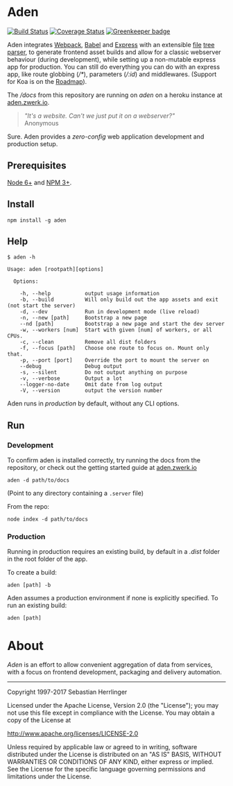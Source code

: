 # Aden

[![Build Status](https://travis-ci.org/kommander/aden.png)](https://travis-ci.org/kommander/aden) [![Coverage Status](https://coveralls.io/repos/github/kommander/aden/badge.svg?branch=master)](https://coveralls.io/github/kommander/aden?branch=master) [![Greenkeeper badge](https://badges.greenkeeper.io/kommander/aden.svg)](https://greenkeeper.io/)

Aden integrates [Webpack](https://github.com/webpack/webpack),
[Babel](https://babeljs.io) and
[Express](http://expressjs.com/) with an extensible [file](https://en.wikipedia.org/wiki/Computer_file) [tree](https://en.wikipedia.org/wiki/Tree_data_structure) [parser](https://en.wikipedia.org/wiki/Parsing),
to generate frontend asset builds and allow for a classic webserver behaviour
(during development), while setting up a non-mutable express app for production.
You can still do everything you can do with an express app, like route globbing (_/*_), parameters (_/:id_) and middlewares. (Support for Koa is on the [Roadmap](http://aden.zwerk.io/roadmap)).


The _/docs_ from this repository are running on _aden_ on a heroku instance at [aden.zwerk.io](http://aden.zwerk.io).


> _"It's a website. Can't we just put it on a webserver?"_  
> Anonymous

Sure. Aden provides a _zero-config_ web application development and production setup.

## Prerequisites
[Node 6+](https://nodejs.org/en/) and [NPM 3+](https://www.npmjs.com/).

## Install
```
npm install -g aden
```

## Help
```
$ aden -h

Usage: aden [rootpath][options]

  Options:

    -h, --help           output usage information
    -b, --build          Will only build out the app assets and exit (not start the server)
    -d, --dev            Run in development mode (live reload)
    -n, --new [path]     Bootstrap a new page
    --nd [path]          Bootstrap a new page and start the dev server
    -w, --workers [num]  Start with given [num] of workers, or all CPUs.
    -c, --clean          Remove all dist folders
    -f, --focus [path]   Choose one route to focus on. Mount only that.
    -p, --port [port]    Override the port to mount the server on
    --debug              Debug output
    -s, --silent         Do not output anything on purpose
    -v, --verbose        Output a lot
    --logger-no-date     Omit date from log output
    -V, --version        output the version number
```
Aden runs in _production_ by default, without any CLI options.

## Run
### Development
To confirm aden is installed correctly, try running the docs from the repository,
or check out the getting started guide at [aden.zwerk.io](http:\\aden.zwerk.io)
```
aden -d path/to/docs
```
(Point to any directory containing a `.server` file)

From the repo:
```
node index -d path/to/docs
```

### Production
Running in production requires an existing build,
by default in a _.dist_ folder in the root folder of the app.

To create a build:
```
aden [path] -b
```

Aden assumes a production environment if none is explicitly specified.
To run an existing build:
```
aden [path]
```

# About
_Aden_ is an effort to allow convenient aggregation of data from services,
with a focus on frontend development, packaging and delivery automation.

---
Copyright 1997-2017 Sebastian Herrlinger

Licensed under the Apache License, Version 2.0 (the "License");
you may not use this file except in compliance with the License.
You may obtain a copy of the License at

 http://www.apache.org/licenses/LICENSE-2.0

Unless required by applicable law or agreed to in writing, software
distributed under the License is distributed on an "AS IS" BASIS,
WITHOUT WARRANTIES OR CONDITIONS OF ANY KIND, either express or implied.
See the License for the specific language governing permissions and
limitations under the License.
